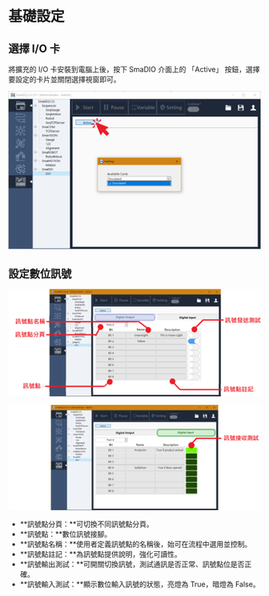 # 基礎設定

## 選擇 I/O 卡

將擴充的 I/O 卡安裝到電腦上後，按下 SmaDIO 介面上的 「Active」 按鈕，選擇要設定的卡片並關閉選擇視窗即可。

![](../../.gitbook/assets/diomodule_active_mark.PNG)

## 設定數位訊號

![Digital Output](../../.gitbook/assets/diomodule_do_mark2.PNG)

![Digital Input](../../.gitbook/assets/diomodule_di_mark2.PNG)

* **訊號點分頁：**可切換不同訊號點分頁。
* **訊號點：**數位訊號接腳。
* **訊號點名稱：**使用者定義訊號點的名稱後，始可在流程中選用並控制。
* **訊號點註記：**為訊號點提供說明，強化可讀性。
* **訊號輸出測試：**可開關切換訊號，測試通訊是否正常、訊號點位是否正確。
* **訊號輸入測試：**顯示數位輸入訊號的狀態，亮燈為 True，暗燈為 False。

